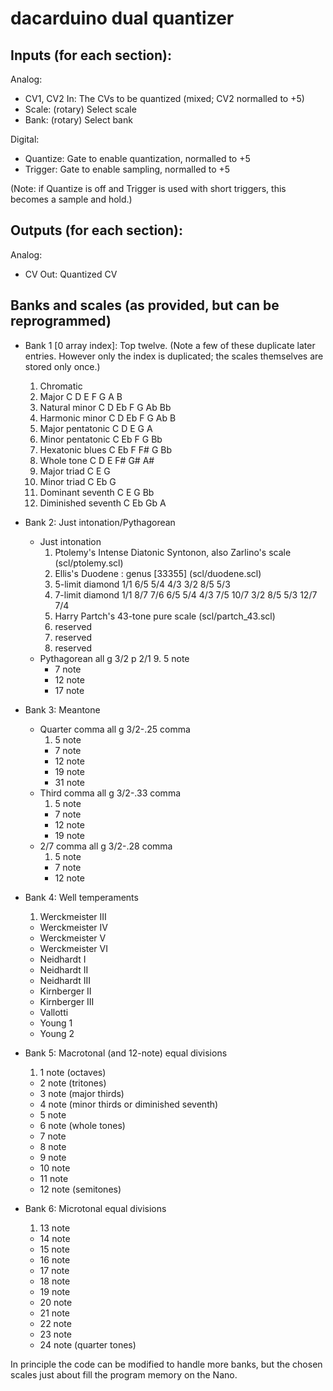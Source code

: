# dacarduino dual quantizer

## Inputs (for each section):

Analog:

- CV1, CV2 In:    The CVs to be quantized (mixed; CV2 normalled to +5)
- Scale:          (rotary) Select scale
- Bank:           (rotary) Select bank

Digital:

- Quantize:       Gate to enable quantization, normalled to +5
- Trigger:        Gate to enable sampling, normalled to +5

(Note: if Quantize is off and Trigger is used with short triggers,
this becomes a sample and hold.)

## Outputs (for each section):

Analog:

- CV Out:         Quantized CV


## Banks and scales (as provided, but can be reprogrammed)

- Bank 1 [0 array index]: Top twelve. (Note a few of these duplicate later entries. However only the index is duplicated; the scales themselves are stored only once.)
  1. Chromatic
  2. Major C D E F G A B 
  3. Natural minor C D Eb F G Ab Bb 
  4. Harmonic minor C D Eb F G Ab B 
  5. Major pentatonic C D E G A
  6. Minor pentatonic C Eb F G Bb
  7. Hexatonic blues C Eb F F# G Bb 
  8. Whole tone C D E F# G# A#
  9. Major triad C E G
  10. Minor triad C Eb G
  11. Dominant seventh C E G Bb
  12. Diminished seventh C Eb Gb A

- Bank 2: Just intonation/Pythagorean
  - Just intonation
    1. Ptolemy's Intense Diatonic Syntonon, also Zarlino's scale (scl/ptolemy.scl)
    2. Ellis's Duodene : genus [33355] (scl/duodene.scl)
    3. 5-limit diamond 1/1 6/5 5/4 4/3 3/2 8/5 5/3
    4. 7-limit diamond 1/1 8/7 7/6 6/5 5/4 4/3 7/5 10/7 3/2 8/5 5/3 12/7 7/4
    5. Harry Partch's 43-tone pure scale (scl/partch_43.scl)
    6. reserved
    6. reserved
    6. reserved
  - Pythagorean all g 3/2 p 2/1
    9. 5 note 
    - 7 note 
    - 12 note
    - 17 note

- Bank 3: Meantone
  - Quarter comma all g 3/2-.25 comma
    1. 5 note
    - 7 note
    - 12 note
    - 19 note
    - 31 note
  - Third comma all g 3/2-.33 comma
    1. 5 note
    - 7 note
    - 12 note
    - 19 note
  - 2/7 comma all g 3/2-.28 comma
     1. 5 note
     - 7 note
     - 12 note
 
- Bank 4: Well temperaments
  1. Werckmeister III
  - Werckmeister IV
  - Werckmeister V
  - Werckmeister VI
  - Neidhardt I
  - Neidhardt II
  - Neidhardt III
  - Kirnberger II
  - Kirnberger III
  - Vallotti
  - Young 1
  - Young 2

- Bank 5: Macrotonal (and 12-note) equal divisions
  1. 1 note (octaves)
  - 2 note (tritones)
  - 3 note (major thirds)
  - 4 note (minor thirds or diminished seventh)
  - 5 note
  - 6 note (whole tones)
  - 7 note
  - 8 note
  - 9 note
  - 10 note
  - 11 note
  - 12 note (semitones)

- Bank 6: Microtonal equal divisions
  1. 13 note
  - 14 note
  - 15 note
  - 16 note
  - 17 note
  - 18 note
  - 19 note
  - 20 note
  - 21 note
  - 22 note
  - 23 note
  - 24 note (quarter tones)

In principle the code can be modified to handle more banks, but the chosen scales just about fill the program memory on the Nano.
